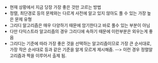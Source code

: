 - 현재 상황에서 지금 당장 가장 좋은 것만 고르는 방법
- 정렬, 최단경로 등의 문제와는 다르게 사전에 알고 있지 않아도 풀 수 있는 가장 높은 문제 유형
- 그리디 알고리즘은 매우 다양하기 때문에 암기한다고 바로 풀수 있는 부분이 아님
- 다만 다익스트라 알고리즘의 경우 그리디에 속하기 때문에 이런부분은 외우는게 좋음
- 그리디는 기준에 따라 가장 좋은 것을 선택하는 알고리즘이므로 가장 큰 순서대로, 가장 작은 순서대로 등과 같은 기준을 알게 모르게 제시해줌. --> 이런 경우 정렬알고리즘과 짝을 이루어서 출제 됨.
